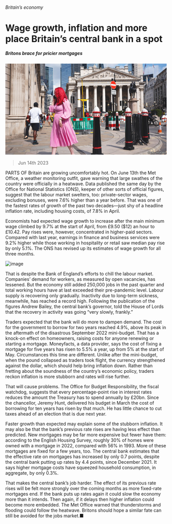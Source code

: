 ###### Britain’s economy

# Wage growth, inflation and more place Britain’s central bank in a spot 

##### Britons brace for pricier mortgages 

![image](images/20230617_BRP001.jpg) 

> Jun 14th 2023 

PARTS OF Britain are growing uncomfortably hot. On June 13th the Met Office, a weather monitoring outfit, gave warning that large swathes of the country were officially in a heatwave. Data published the same day by the Office for National Statistics (ONS), keeper of other sorts of official figures, suggest that the labour market swelters, too: private-sector wages, excluding bonuses, were 7.6% higher than a year before. That was one of the fastest rates of growth of the past two decades—just shy of a headline inflation rate, including housing costs, of 7.8% in April. 

Economists had expected wage growth to increase after the main minimum wage climbed by 9.7% at the start of April, from £9.50 ($12) an hour to £10.42. Pay rises were, however, concentrated in higher-paid sectors. Compared with last year, earnings in finance and business services were 9.2% higher while those working in hospitality or retail saw median pay rise by only 5.1%. The ONS has revised up its estimates of wage growth for all three months. 

![image](images/20230617_BRC543.png) 


That is despite the Bank of England’s efforts to chill the labour market. Companies’ demand for workers, as measured by open vacancies, has lessened. But the economy still added 250,000 jobs in the past quarter and total working hours have at last exceeded their pre-pandemic level. Labour supply is recovering only gradually. Inactivity due to long-term sickness, meanwhile, has reached a record high. Following the publication of the figures Andrew Bailey, the central bank’s governor, told the House of Lords that the recovery in activity was going “very slowly, frankly.”

Traders expected that the bank will do more to dampen demand. The cost for the government to borrow for two years reached 4.9%, above its peak in the aftermath of the disastrous September 2022 mini-budget. That has a knock-on effect on homeowners, raising costs for anyone renewing or starting a mortgage. Moneyfacts, a data provider, says the cost of fixing a mortgage for five years has risen to 5.5% a year, up from 5% at the start of May. Circumstances this time are different. Unlike after the mini-budget, when the pound collapsed as traders took flight, the currency strengthened against the dollar, which should help bring inflation down. Rather than fretting about the soundness of the country’s economic policy, traders reckon inflation is more stubborn and rates will rise further. 

That will cause problems. The Office for Budget Responsibility, the fiscal watchdog, suggests that every percentage-point rise in interest rates reduces the amount the Treasury has to spend annually by £20bn. Since the chancellor, Jeremy Hunt, delivered his budget in March the cost of borrowing for ten years has risen by that much. He has little chance to cut taxes ahead of an election that is due next year. 

Faster growth than expected may explain some of the stubborn inflation. It may also be that the bank’s previous rate rises are having less effect than predicted. New mortgages may be far more expensive but fewer have them: according to the English Housing Survey, roughly 30% of homes were owned with a mortgage in 2022, compared with 56% in 1993. More of these mortgages are fixed for a few years, too. The central bank estimates that the effective rate on mortgages has increased by only 0.7 points, despite the central bank putting up rates by 4.4 points, since December 2021. It says higher mortgage costs have squeezed household consumption, in aggregate, by only 0.3%. 

That makes the central bank’s job harder. The effect of its previous rate rises will be felt more strongly over the coming months as more fixed-rate mortgages end. If the bank puts up rates again it could slow the economy more than it intends. Then again, if it delays then higher inflation could become more embedded. The Met Office warned that thunderstorms and flooding could follow the heatwave. Britons should hope a similar fate can still be avoided for the jobs market.■


